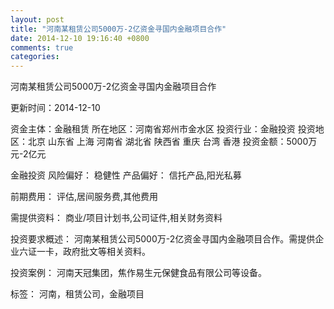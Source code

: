 ```yaml
---
layout: post
title: "河南某租赁公司5000万-2亿资金寻国内金融项目合作"
date: 2014-12-10 19:16:40 +0800
comments: true
categories: 
---
```

河南某租赁公司5000万-2亿资金寻国内金融项目合作



更新时间：2014-12-10

资金主体：金融租赁
所在地区：河南省郑州市金水区
投资行业：金融投资
投资地区：北京 山东省 上海 河南省 湖北省 陕西省 重庆 台湾 香港
投资金额：5000万元-2亿元

金融投资
风险偏好：
                            稳健性 
                                                                                产品偏好：
                            信托产品,阳光私募

前期费用：
评估,居间服务费,其他费用

需提供资料：
商业/项目计划书,公司证件,相关财务资料

投资要求概述：
河南某租赁公司5000万-2亿资金寻国内金融项目合作。需提供企业六证一卡，政府批文等相关资料。

投资案例：
河南天冠集团，焦作易生元保健食品有限公司等设备。

标签：
河南，租赁公司，金融项目

